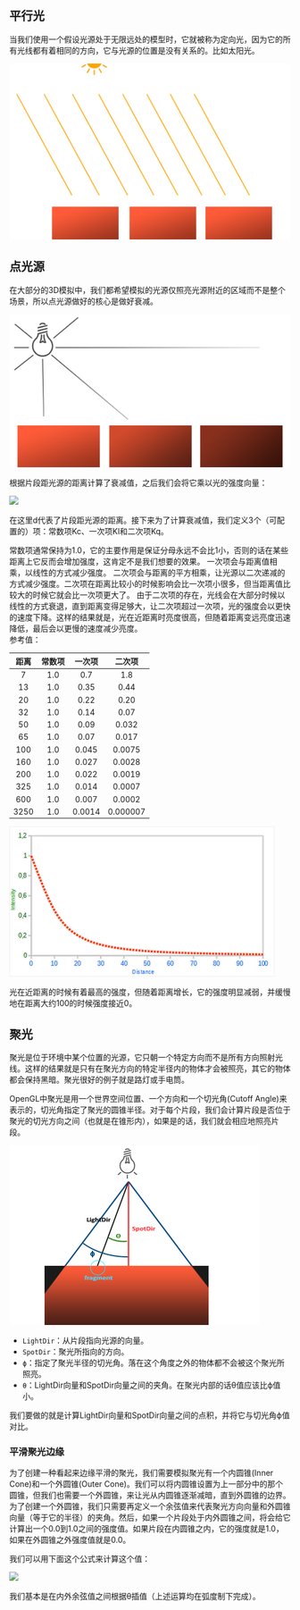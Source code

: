 <h2>平行光</h2>
当我们使用一个假设光源处于无限远处的模型时，它就被称为定向光，因为它的所有光线都有着相同的方向，它与光源的位置是没有关系的。比如太阳光。

![image](https://github.com/yu-cao/OpenGL-Learning/blob/master/2.5Light%20casters/Reference/light_casters_directional.png)


<h2>点光源</h2>
在大部分的3D模拟中，我们都希望模拟的光源仅照亮光源附近的区域而不是整个场景，所以点光源做好的核心是做好衰减。

![image](https://github.com/yu-cao/OpenGL-Learning/blob/master/2.5Light%20casters/Reference/light_casters_point.png)

根据片段距光源的距离计算了衰减值，之后我们会将它乘以光的强度向量：

<img src="http://latex.codecogs.com/svg.latex?F_{att}=\frac{1.0}{K_{c}+K_{l}*d+K_{q}*d^{2}}" />

在这里d代表了片段距光源的距离。接下来为了计算衰减值，我们定义3个（可配置的）项：常数项Kc、一次项Kl和二次项Kq。

常数项通常保持为1.0，它的主要作用是保证分母永远不会比1小，否则的话在某些距离上它反而会增加强度，这肯定不是我们想要的效果。
一次项会与距离值相乘，以线性的方式减少强度。
二次项会与距离的平方相乘，让光源以二次递减的方式减少强度。二次项在距离比较小的时候影响会比一次项小很多，但当距离值比较大的时候它就会比一次项更大了。
由于二次项的存在，光线会在大部分时候以线性的方式衰退，直到距离变得足够大，让二次项超过一次项，光的强度会以更快的速度下降。这样的结果就是，光在近距离时亮度很高，但随着距离变远亮度迅速降低，最后会以更慢的速度减少亮度。<br>
参考值：

|距离|常数项|一次项|二次项|
|:-:|:-:|:-:|:-:|
|7|1.0|0.7|1.8|
|13|1.0|0.35|0.44|
|20|1.0|0.22|0.20|
|32|1.0|0.14|0.07|
|50|1.0|0.09|0.032|
|65|1.0|0.07|0.017|
|100|1.0|0.045|0.0075|
|160|1.0|0.027|0.0028|
|200|1.0|0.022|0.0019|
|325|1.0|0.014|0.0007|
|600|1.0|0.007|0.0002|
|3250|1.0|0.0014|0.000007|

![image](https://github.com/yu-cao/OpenGL-Learning/blob/master/2.5Light%20casters/Reference/attenuation.png)

光在近距离的时候有着最高的强度，但随着距离增长，它的强度明显减弱，并缓慢地在距离大约100的时候强度接近0。

<h2>聚光</h2>
聚光是位于环境中某个位置的光源，它只朝一个特定方向而不是所有方向照射光线。这样的结果就是只有在聚光方向的特定半径内的物体才会被照亮，其它的物体都会保持黑暗。聚光很好的例子就是路灯或手电筒。

OpenGL中聚光是用一个世界空间位置、一个方向和一个切光角(Cutoff Angle)来表示的，切光角指定了聚光的圆锥半径。对于每个片段，我们会计算片段是否位于聚光的切光方向之间（也就是在锥形内），如果是的话，我们就会相应地照亮片段。

![image](https://github.com/yu-cao/OpenGL-Learning/blob/master/2.5Light%20casters/Reference/light_casters_spotlight_angles.png)

+ `LightDir`：从片段指向光源的向量。
+ `SpotDir`：聚光所指向的方向。
+ `ϕ`：指定了聚光半径的切光角。落在这个角度之外的物体都不会被这个聚光所照亮。
+ `θ`：LightDir向量和SpotDir向量之间的夹角。在聚光内部的话θ值应该比ϕ值小。

我们要做的就是计算LightDir向量和SpotDir向量之间的点积，并将它与切光角ϕ值对比。
	<h3>平滑聚光边缘</h3>
	为了创建一种看起来边缘平滑的聚光，我们需要模拟聚光有一个内圆锥(Inner Cone)和一个外圆锥(Outer Cone)。我们可以将内圆锥设置为上一部分中的那个圆锥，但我们也需要一个外圆锥，来让光从内圆锥逐渐减暗，直到外圆锥的边界。<br>
	为了创建一个外圆锥，我们只需要再定义一个余弦值来代表聚光方向向量和外圆锥向量（等于它的半径）的夹角。然后，如果一个片段处于内外圆锥之间，将会给它计算出一个0.0到1.0之间的强度值。如果片段在内圆锥之内，它的强度就是1.0，如果在外圆锥之外强度值就是0.0。

我们可以用下面这个公式来计算这个值：

<img src="http://latex.codecogs.com/svg.latex?I=\frac{\theta-\gamma}{\epsilon}" />

我们基本是在内外余弦值之间根据θ插值（上述运算均在弧度制下完成）。

